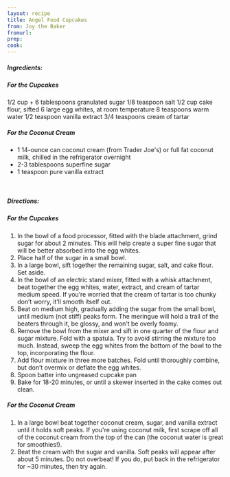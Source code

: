 ```yaml
---
layout: recipe
title: Angel Food Cupcakes
from: Joy the Baker
fromurl: 
prep: 
cook: 
---
```


##### Ingredients:

##### For the Cupcakes
1/2 cup + 6 tablespoons granulated sugar
1/8 teaspoon salt
1/2 cup cake flour, sifted
6 large egg whites, at room temperature
8 teaspoons warm water
1/2 teaspoon vanilla extract
3/4 teaspoons cream of tartar

##### For the Coconut Cream
        
* 1 14-ounce can coconut cream (from Trader Joe's) or full fat coconut milk, chilled in the refrigerator overnight
* 2-3 tablespoons superfine sugar
* 1 teaspoon pure vanilla extract

<br>

##### Directions:

##### For the Cupcakes

1. In the bowl of a food processor, fitted with the blade attachment, grind sugar for about 2 minutes.  This will help create a super fine sugar that will be better absorbed into the egg whites.
2. Place half of the sugar in a small bowl.
3. In a large bowl, sift together the remaining sugar, salt, and cake flour.  Set aside.
4. In the bowl of an electric stand mixer, fitted with a whisk attachment, beat together the egg whites, water, extract, and cream of tartar medium speed.  If you’re worried that the cream of tartar is too chunky don’t worry, it’ll smooth itself out.  
5. Beat on medium high, gradually adding the sugar from the small bowl, until medium (not stiff) peaks form.  The meringue will hold a trail of the beaters through it, be glossy, and won’t be overly foamy.
6. Remove the bowl from the mixer and sift in one quarter of the flour and sugar mixture.  Fold with a spatula.  Try to avoid stirring the mixture too much.  Instead, sweep the egg whites from the bottom of the bowl to the top, incorporating the flour.  
7. Add flour mixture in three more batches.  Fold until thoroughly combine, but don’t overmix or deflate the egg whites.
8. Spoon batter into ungreased cupcake pan
9. Bake for 18-20 minutes, or until a skewer inserted in the cake comes out clean.  

##### For the Coconut Cream
1. In a large bowl beat together coconut cream, sugar, and vanilla extract until it holds soft peaks. If you're using coconut milk, first scrape off all of the coconut cream from the top of the can (the coconut water is great for smoothies!). 
2. Beat the cream with the sugar and vanilla. Soft peaks will appear after about 5 minutes. Do not overbeat! If you do, put back in the refrigerator for ~30 minutes, then try again.
